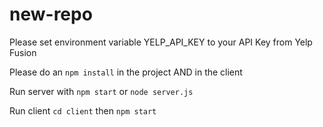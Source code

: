 # new-repo

Please set environment variable YELP_API_KEY to your API Key from Yelp Fusion

Please do an `npm install` in the project AND in the client

Run server with `npm start` or `node server.js`

Run client `cd client` then `npm start`
